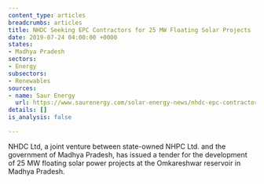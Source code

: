 ```yaml
---
content_type: articles
breadcrumbs: articles
title: NHDC Seeking EPC Contractors for 25 MW Floating Solar Projects
date: 2019-07-24 04:00:00 +0000
states:
- Madhya Pradesh
sectors:
- Energy
subsectors:
- Renewables
sources:
- name: Saur Energy
  url: https://www.saurenergy.com/solar-energy-news/nhdc-epc-contractors-25-mw-floating-solar-projects
details: []
is_analysis: false

---
```

NHDC Ltd, a joint venture between state-owned NHPC Ltd. and the government of Madhya Pradesh, has issued a tender for the development of 25 MW floating solar power projects at the Omkareshwar reservoir in Madhya Pradesh.